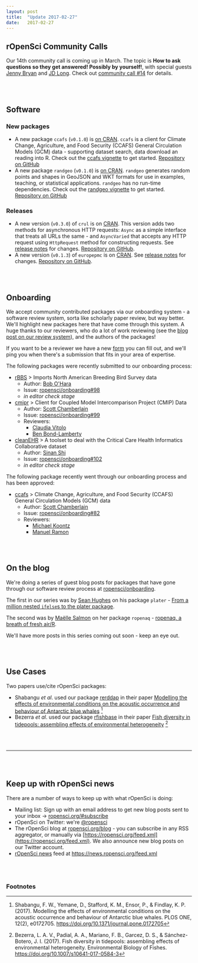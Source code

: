 ```yaml
---
layout: post
title:  "Update 2017-02-27"
date:   2017-02-27
---
```


## rOpenSci Community Calls

Our 14th community call is coming up in March. The topic is __How to ask questions so they get answered! Possibly by yourself!__, with special guests [Jenny Bryan](https://github.com/jennybc/) and [JD Long](https://twitter.com/cmastication). Check out [community call #14](https://github.com/ropensci/commcalls/issues/14) for details.

<br><br>

## Software

### New packages

* A new package `ccafs` (`v0.1.0`) is [on CRAN](https://cran.rstudio.com/web/packages/ccafs). `ccafs` is a client for Climate Change, Agriculture, and Food Security (CCAFS) General Circulation Models (GCM) data - supporting dataset search, data download an reading into R. Check out the [ccafs vignette](https://cran.rstudio.com/web/packages/ccafs/vignettes/ccafs_vignette.html) to get started. [Repository on GitHub][ccafs]
* A new package `randgeo` (`v0.1.0`) is [on CRAN](https://cran.rstudio.com/web/packages/randgeo). `randgeo` generates random points and shapes in GeoJSON and WKT formats for use in examples, teaching, or statistical applications. `randgeo` has no run-time dependencies. Check out the [randgeo vignette](https://cran.rstudio.com/web/packages/randgeo/vignettes/randgeo_vignette.html) to get started. [Repository on GitHub][randgeo]

### Releases

* A new version (`v0.3.0`) of `crul` is on [CRAN](https://cran.rstudio.com/web/packages/crul). This version adds two methods for asynchronous HTTP requests: `Async` as a simple interface that treats all URLs the same - and `AsyncVaried` that accepts any HTTP request using `HttpRequest` method for constructing requests. See [release notes](https://github.com/ropensci/crul/releases/tag/v0.3.0) for changes. [Repository on GitHub][crul].
* A new version (`v0.1.3`) of `europepmc` is on [CRAN](https://cran.rstudio.com/web/packages/europepmc). See [release notes](https://github.com/ropensci/europepmc/releases/tag/0.1.3) for changes. [Repository on GitHub][europepmc].

<br><br>

## Onboarding

We accept community contributed packages via our onboarding system - a software review system, sorta like scholarly paper review, but way better. We'll highlight new packages here that have come through this system. A huge thanks to our reviewers, who do a lot of work reviewing (see the [blog post on our review system](https://ropensci.org/blog/2016/03/28/software-review)),
and the authors of the packages!

If you want to be a reviewer we have a new [form](https://ropensci.org/onboarding/) you can fill out, and we'll ping you when there's a submission that fits in your area of expertise.

The following packages were recently submitted to our onboarding process:

* [rBBS][] > Imports North American Breeding Bird Survey data
    * Author: [Bob O'Hara](https://github.com/oharar)
    * Issue: [ropensci/onboarding#98](https://github.com/ropensci/onboarding/issues/98)
    * _in editor check stage_
* [cmipr][] > Client for Coupled Model Intercomparison Project (CMIP) Data
    * Author: [Scott Chamberlain](https://github.com/sckott)
    * Issue: [ropensci/onboarding#99](https://github.com/ropensci/onboarding/issues/99)
    * Reviewers:
        * [Claudia Vitolo](https://github.com/cvitolo)
        * [Ben Bond-Lamberty](https://github.com/bpbond)
* [cleanEHR][] > A toolset to deal with the Critical Care Health Informatics Collaborative dataset
    * Author: [Sinan Shi](https://github.com/sinanshi)
    * Issue: [ropensci/onboarding#102](https://github.com/ropensci/onboarding/issues/102)
    * _in editor check stage_

The following package recently went through our onboarding process and has been approved:

* [ccafs][] > Climate Change, Agriculture, and Food Security (CCAFS) General Circulation Models (GCM) data
    * Author: [Scott Chamberlain](https://github.com/sckott)
    * Issue: [ropensci/onboarding#82](https://github.com/ropensci/onboarding/issues/82)
    * Reviewers:
        * [Michael Koontz](https://github.com/mikoontz)
        * [Manuel Ramon](https://github.com/manuramon)

<br><br>

## On the blog

We're doing a series of guest blog posts for packages that have gone through our software review process at [ropensci/onboarding](https://github.com/ropensci/onboarding/).

The first in our series was by [Sean Hughes](https://github.com/seaaan) on his package `plater` - [From a million nested `ifelse`s to the plater package](https://ropensci.org/blog/blog/2017/02/06/plater-blog-post).

The second was by [Maëlle Salmon](http://www.masalmon.eu/) on her package `ropenaq` - [ropenaq, a breath of fresh air/R](https://ropensci.org/blog/blog/2017/02/21/ropenaq).

We'll have more posts in this series coming out soon - keep an eye out.


<br><br>

## Use Cases

Two papers use/cite rOpenSci packages:

* Shabangu _et al_. used our package [rerddap][] in their paper [Modelling the effects of environmental conditions on the acoustic occurrence and behaviour of Antarctic blue whales](https://doi.org/10.1371/journal.pone.0172705) [^1]
* Bezerra _et al_. used our package [rfishbase][] in their paper [Fish diversity in tidepools: assembling effects of environmental heterogeneity](https://doi.org/10.1007/s10641-017-0584-3) [^2]

<br><br>

-----------------------------

<br><br>

## Keep up with rOpenSci news

There are a number of ways to keep up with what rOpenSci is doing:

* Mailing list: Sign up with an email address to get new blog posts sent to your inbox -> [ropensci.org/#subscribe](https://ropensci.org/#subscribe)
* rOpenSci on Twitter: we're [@ropensci](https://twitter.com/ropensci)
* The rOpenSci blog at [ropensci.org/blog](https://ropensci.org/blog) - you can subscribe in any RSS aggregator, or manually via [https://ropensci.org/feed.xml](https://ropensci.org/feed.xml). We also announce new blog posts on our Twitter account.
* [rOpenSci news](https://news.ropensci.org/) feed at <https://news.ropensci.org/feed.xml>

[ccafs]: https://github.com/ropensci/ccafs
[randgeo]: https://github.com/ropensci/randgeo
[crul]: https://github.com/ropensci/crul
[europepmc]: https://github.com/ropensci/europepmc
[hddtools]: https://github.com/ropensci/hddtools
[cleanEHR]: https://github.com/CC-HIC/cleanEHR
[rBBS]: https://github.com/oharar/rBBS
[cmipr]: https://github.com/ropenscilabs/cmipr
[rerddap]: https://github.com/ropensci/rerddap
[rfishbase]: https://github.com/ropensci/rfishbase

<br><br>

### Footnotes

[^1]: Shabangu, F. W., Yemane, D., Stafford, K. M., Ensor, P., & Findlay, K. P. (2017). Modelling the effects of environmental conditions on the acoustic occurrence and behaviour of Antarctic blue whales. PLOS ONE, 12(2), e0172705. <https://doi.org/10.1371/journal.pone.0172705>
[^2]: Bezerra, L. A. V., Padial, A. A., Mariano, F. B., Garcez, D. S., & Sánchez-Botero, J. I. (2017). Fish diversity in tidepools: assembling effects of environmental heterogeneity. Environmental Biology of Fishes. <https://doi.org/10.1007/s10641-017-0584-3>
